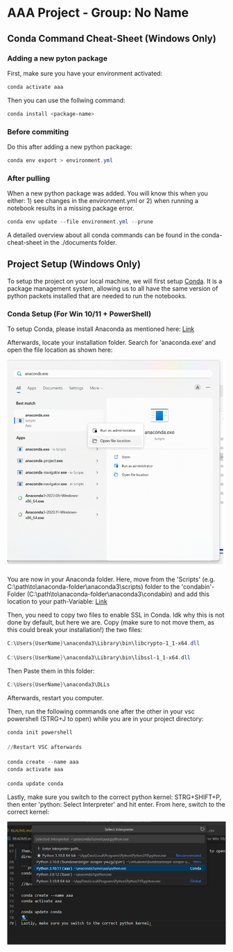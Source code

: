# AAA Project - Group: No Name

## Conda Command Cheat-Sheet (Windows Only)

### Adding a new pyton package

First, make sure you have your environment activated:

```powershell
conda activate aaa
```

Then you can use the follwing command:

```powershell
conda install <package-name>
```

### Before commiting

Do this after adding a new python package:

```powershell
conda env export > environment.yml
```

### After pulling

When a new python package was added. You will know this when you either: 1) see changes in the environment.yml or 2) when running a notebook results in a missing package error.

```powershell
conda env update --file environment.yml --prune
```

A detailed overview about all conda commands can be found in the conda-cheat-sheet in the ./documents folder.

## Project Setup (Windows Only)

To setup the project on your local machine, we will first setup [Conda](https://docs.conda.io/projects/conda/en/stable/index.html). It is a package management system, allowing us to all have the same version of python packets installed that are needed to run the notebooks.

### Conda Setup (For Win 10/11 + PowerShell)

To setup Conda, please install Anaconda as mentioned here: [Link](https://docs.conda.io/projects/conda/en/stable/user-guide/install/index.html)

Afterwards, locate your installation folder. Search for 'anaconda.exe' and open the file location as shown here:

![Enter 'anaconda.exe' in the windows-searchbar, right-click and select 'open file location'](./images/setup//conda-setup.png)

You are now in your Anaconda folder. Here, move from the 'Scripts' (e.g. C:\path\to\anaconda-folder\anaconda3\scripts) folder to the 'condabin'-Folder (C:\path\to\anaconda-folder\anaconda3\condabin) and add this location to your path-Variable: [Link](https://www.computerhope.com/issues/ch000549.htm)

Then, you need to copy two files to enable SSL in Conda. Idk why this is not done by default, but here we are. Copy (make sure to not move them, as this could break your installation!) the two files:

```powershell
C:\Users{UserName}\anaconda3\Library\bin\libcrypto-1_1-x64.dll

C:\Users{UserName}\anaconda3\Library\bin\libssl-1_1-x64.dll
```

Then Paste them in this folder:

```powershell
C:\Users{UserName}\anaconda3\DLLs
```

Afterwards, restart you computer.

Then, run the following commands one after the other in your vsc powershell (STRG+J to open) while you are in your project directory:

```powershell
conda init powershell

//Restart VSC afterwards

conda create --name aaa
conda activate aaa

conda update conda
```

Lastly, make sure you switch to the correct python kernel: STRG+SHIFT+P, then enter 'python: Select Interpreter' and hit enter.
From here, switch to the correct kernel:

![Select the 'aaa' python interpreter from the list](./images/setup/select-python-interpreter.png)
